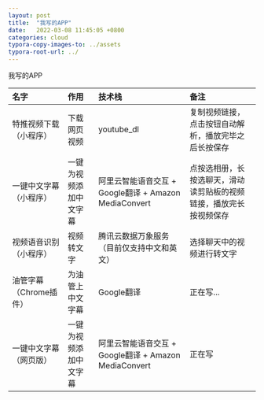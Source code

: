 ```yaml
---
layout: post
title:  "我写的APP"
date:   2022-03-08 11:45:05 +0800
categories: cloud
typora-copy-images-to: ../assets
typora-root-url: ../
---
```


我写的APP

| 名字 | 作用 | 技术栈 | 备注 |
| :---- | :---- | :---- | :---- |
| 特推视频下载（小程序） | 下载网页视频 | youtube_dl | 复制视频链接，点击按钮自动解析，播放完毕之后长按保存 |
| 一键中文字幕（小程序） | 一键为视频添加中文字幕 | 阿里云智能语音交互 + Google翻译 + Amazon MediaConvert |  点按选相册，长按选聊天，滑动读剪贴板的视频链接，播放完长按视频保存 |
| 视频语音识别（小程序） | 视频转文字 | 腾讯云数据万象服务（目前仅支持中文和英文） | 选择聊天中的视频进行转文字 |
| 油管字幕（Chrome插件） | 为油管上中文字幕 | Google翻译 | 正在写... |
| 一键中文字幕（网页版） | 一键为视频添加中文字幕 | 阿里云智能语音交互 + Google翻译 + Amazon MediaConvert |  正在写 |
